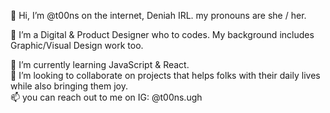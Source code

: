 👋 Hi, I’m @t00ns on the internet, Deniah IRL.
     my pronouns are she / her.
     
👀 I’m a Digital & Product Designer who to codes. My background includes Graphic/Visual Design work too.

🌱 I’m currently learning JavaScript & React.<br>
💞️ I’m looking to collaborate on projects that helps folks with their daily lives while also bringing them joy.<br>
📫 you can reach out to me on IG: @t00ns.ugh<br>

<!---
t00ns/t00ns is a ✨ special ✨ repository because its `README.md` (this file) appears on your GitHub profile.
You can click the Preview link to take a look at your changes.
--->
